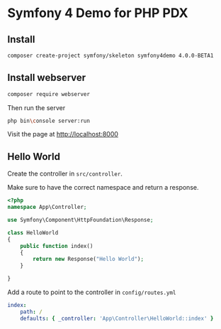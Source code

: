 # Symfony 4 Demo for PHP PDX

## Install

```bash 
composer create-project symfony/skeleton symfony4demo 4.0.0-BETA1
```

## Install webserver

```bash
composer require webserver
```

Then run the server

```bash
php bin\console server:run
```

Visit the page at [http://localhost:8000](http://localhost:8000)

## Hello World

Create the controller in `src/controller`.

Make sure to have the correct namespace and return a response.

```php
<?php
namespace App\Controller;

use Symfony\Component\HttpFoundation\Response;

class HelloWorld
{
    public function index()
    {
        return new Response("Hello World");
    }

}
```

Add a route to point to the controller in `config/routes.yml`

```yaml
index:
    path: /
    defaults: { _controller: 'App\Controller\HelloWorld::index' }
```

